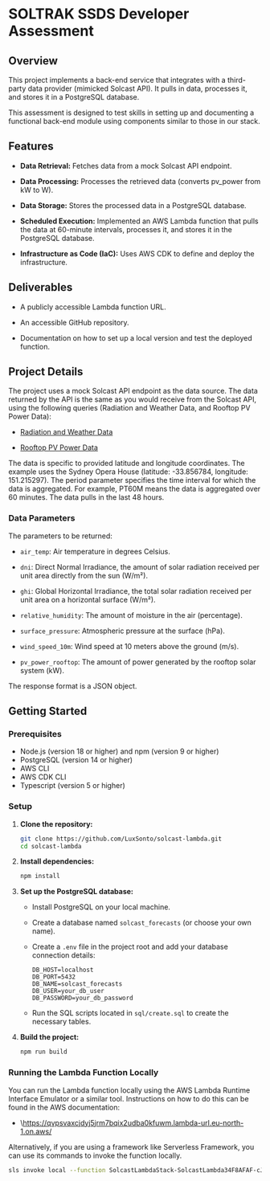 # SOLTRAK SSDS Developer Assessment

## Overview

This project implements a back-end service that integrates with a third-party data provider (mimicked Solcast API). It pulls in data, processes it, and stores it in a PostgreSQL database.

This assessment is designed to test skills in setting up and documenting a functional back-end module using components similar to those in our stack.

## Features

* **Data Retrieval:** Fetches data from a mock Solcast API endpoint. 
    
* **Data Processing:** Processes the retrieved data (converts pv\_power from kW to W). 
    
* **Data Storage:** Stores the processed data in a PostgreSQL database. 
    
* **Scheduled Execution:** Implemented an AWS Lambda function that pulls the data at 60-minute intervals, processes it, and stores it in the PostgreSQL database.
* **Infrastructure as Code (IaC):** Uses AWS CDK to define and deploy the infrastructure. 
    

## Deliverables

* A publicly accessible Lambda function URL.
    
* An accessible GitHub repository.
    
* Documentation on how to set up a local version and test the deployed function.
    

## Project Details

The project uses a mock Solcast API endpoint as the data source. The data returned by the API is the same as you would receive from the Solcast API, using the following queries (Radiation and Weather Data, and Rooftop PV Power Data):

* [Radiation and Weather Data](https://api.solcast.com.au//data/live/radiation_and_weather?latitude=-33.856784\&longitude=151.215297\&period=PT60M\&output_parameters=air_temp,dni,ghi,relative_humidity,surface_pressure,wind_speed_10m\&format=json\&api_key=) 
    
* [Rooftop PV Power Data](https://api.solcast.com.au/data/live/rooftop_pv_power?latitude=-33.856784\&longitude=151.215297\&period=PT60M\&output_parameters=pv_power_rooftop\&capacity=100\&format=json\&api_key=)

The data is specific to provided latitude and longitude coordinates. The example uses the Sydney Opera House (latitude: -33.856784, longitude: 151.215297). The period parameter specifies the time interval for which the data is aggregated. For example, PT60M means the data is aggregated over 60 minutes. The data pulls in the last 48 hours. 
### Data Parameters

The parameters to be returned:

* `air_temp`: Air temperature in degrees Celsius.
    
* `dni`: Direct Normal Irradiance, the amount of solar radiation received per unit area directly from the sun (W/m²).
    
* `ghi`: Global Horizontal Irradiance, the total solar radiation received per unit area on a horizontal surface (W/m²).
    
* `relative_humidity`: The amount of moisture in the air (percentage).
    
* `surface_pressure`: Atmospheric pressure at the surface (hPa). 
    
* `wind_speed_10m`: Wind speed at 10 meters above the ground (m/s).
    
* `pv_power_rooftop`: The amount of power generated by the rooftop solar system (kW).
    

The response format is a JSON object.

## Getting Started

### Prerequisites

* Node.js (version 18 or higher) and npm (version 9 or higher)
* PostgreSQL (version 14 or higher)
* AWS CLI
* AWS CDK CLI
* Typescript (version 5 or higher)

### Setup

1.  **Clone the repository:**
    
    ```bash
    git clone https://github.com/LuxSonto/solcast-lambda.git
    cd solcast-lambda
    ```
    
2.  **Install dependencies:**
    
    ```bash
    npm install
    ```
    
3.  **Set up the PostgreSQL database:**
    
    * Install PostgreSQL on your local machine.
    * Create a database named `solcast_forecasts` (or choose your own name).
    * Create a `.env` file in the project root and add your database connection details:
        
        ```
        DB_HOST=localhost
        DB_PORT=5432
        DB_NAME=solcast_forecasts
        DB_USER=your_db_user
        DB_PASSWORD=your_db_password
        ```
        
    * Run the SQL scripts located in `sql/create.sql` to create the necessary tables.
                
4.  **Build the project:**
    
    ```bash
    npm run build
    ```
    

### Running the Lambda Function Locally

You can run the Lambda function locally using the AWS Lambda Runtime Interface Emulator or a similar tool. Instructions on how to do this can be found in the AWS documentation:

* \https://qvpsvaxcjdyj5jrm7bqix2udba0kfuwm.lambda-url.eu-north-1.on.aws/

Alternatively, if you are using a framework like Serverless Framework, you can use its commands to invoke the function locally.

```bash
sls invoke local --function SolcastLambdaStack-SolcastLambda34F8AFAF-cJjpFtzeTVqe